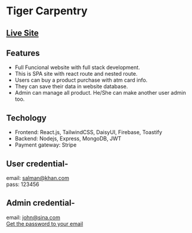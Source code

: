 # Tiger Carpentry
## [Live Site](https://tiger-carpentry.web.app/)

## Features
* Full Funcional website with full stack development.
* This is SPA site with react route and nested route.
* Users can buy a product purchase with atm card info.
* They can save their data in website database.
* Admin can manage all product. He/She can make another user admin too.

## Techology
* Frontend: React.js, TailwindCSS, DaisyUI, Firebase, Toastify
* Backend: Nodejs, Express, MongoDB, JWT<br>
* Payment gateway: Stripe

## User credential-
email: salman@khan.com<br>
pass: 123456 

## Admin credential-
email: john@sina.com<br>
[Get the password to your email](https://abdulmomin956.web.app/link/tiger)

  
  
